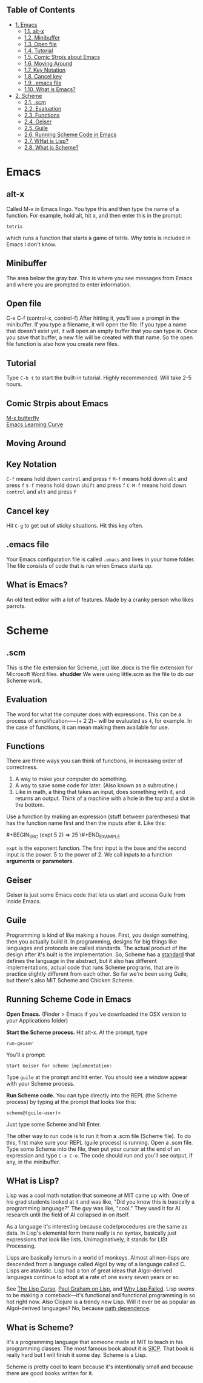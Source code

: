 <div id="table-of-contents">
<h2>Table of Contents</h2>
<div id="text-table-of-contents">
<ul>
<li><a href="#orgheadline11">1. Emacs</a>
<ul>
<li><a href="#orgheadline1">1.1. alt-x</a></li>
<li><a href="#orgheadline2">1.2. Minibuffer</a></li>
<li><a href="#orgheadline3">1.3. Open file</a></li>
<li><a href="#orgheadline4">1.4. Tutorial</a></li>
<li><a href="#orgheadline5">1.5. Comic Strpis about Emacs</a></li>
<li><a href="#orgheadline6">1.6. Moving Around</a></li>
<li><a href="#orgheadline7">1.7. Key Notation</a></li>
<li><a href="#orgheadline8">1.8. Cancel key</a></li>
<li><a href="#orgheadline9">1.9. .emacs file</a></li>
<li><a href="#orgheadline10">1.10. What is Emacs?</a></li>
</ul>
</li>
<li><a href="#orgheadline20">2. Scheme</a>
<ul>
<li><a href="#orgheadline12">2.1. .scm</a></li>
<li><a href="#orgheadline13">2.2. Evaluation</a></li>
<li><a href="#orgheadline14">2.3. Functions</a></li>
<li><a href="#orgheadline15">2.4. Geiser</a></li>
<li><a href="#orgheadline16">2.5. Guile</a></li>
<li><a href="#orgheadline17">2.6. Running Scheme Code in Emacs</a></li>
<li><a href="#orgheadline18">2.7. WHat is Lisp?</a></li>
<li><a href="#orgheadline19">2.8. What is Scheme?</a></li>
</ul>
</li>
</ul>
</div>
</div>

# Emacs<a id="orgheadline11"></a>

## alt-x<a id="orgheadline1"></a>

Called M-x in Emacs lingo. You type this and then type the name of a function. For example, hold alt, hit x, and then enter this in the prompt:

    tetris

which runs a function that starts a game of tetris. Why tetris is included in Emacs I don't know.

## Minibuffer<a id="orgheadline2"></a>

The area below the gray bar. This is where you see messages from Emacs and where you are prompted to enter information.

## Open file<a id="orgheadline3"></a>

C-x C-f (control-x, control-f)
After hitting it, you'll see a prompt in the minibuffer. If you type a filename, it will open the file. If you type a name that doesn't exist yet, it will open an empty buffer that you can type in. Once you save that buffer, a new file will be created with that name. So the open file function is also how you create new files.

## Tutorial<a id="orgheadline4"></a>

Type `C-h t` to start the built-in tutorial. Highly recommended. Will take 2-5 hours.

## Comic Strpis about Emacs<a id="orgheadline5"></a>

[M-x butterfly](https://xkcd.com/378/)  
[Emacs Learning Curve](https://stackoverflow.com/questions/10942008/what-does-emacs-learning-curve-actually-look-like)

## Moving Around<a id="orgheadline6"></a>

## Key Notation<a id="orgheadline7"></a>

`C-f` means hold down `control` and press `f`
`M-f` means hold down `alt` and press `f`
`S-f` means hold down `shift` and press `f`
`C-M-f` means hold down `control` and `alt` and press `f`

## Cancel key<a id="orgheadline8"></a>

Hit `C-g` to get out of sticky situations. Hit this key often.

## .emacs file<a id="orgheadline9"></a>

Your Emacs configuration file is called `.emacs` and lives in your home folder. The file consists  of code that is run when Emacs starts up.

## What is Emacs?<a id="orgheadline10"></a>

An old text editor with a lot of features. Made by a cranky person who likes parrots.

# Scheme<a id="orgheadline20"></a>

## .scm<a id="orgheadline12"></a>

This is the file extension for Scheme, just like .docx is the file extension for Microsoft Word files. **shudder** We were using little.scm as the file to do our Scheme work.

## Evaluation<a id="orgheadline13"></a>

The word for what the computer does with expressions. This can be a process of simplification—~(+ 2 2)~ will be evaluated as `4`, for example. In the case of functions, it can mean making them available for use.

## Functions<a id="orgheadline14"></a>

There are three ways you can think of functions, in increasing order of correctness.

1.  A way to make your computer do something.
2.  A way to save some code for later. (Also known as a subroutine.)
3.  Like in math, a thing that takes an input, does something with it, and returns an output. Think of a machine with a hole in the top and a slot in the bottom.

Use a function by making an expression (stuff between parentheses) that has the function name first and then the inputs after it. Like this:

\#+BEGIN<sub>SRC</sub>
(expt 5 2)
=> 25
\\#+END<sub>EXAMPLE</sub>

`expt` is the exponent function. The first input is the base and the second input is the power. 5 to the power of 2. We call inputs to a function **arguments** or **parameters**.

## Geiser<a id="orgheadline15"></a>

Geiser is just some Emacs code that lets us start and access Guile from inside Emacs.

## Guile<a id="orgheadline16"></a>

Programming is kind of like making a house. First, you design something, then you actually build it. In programming, designs for big things like languages and protocols are called standards. The actual product of the design after it's built is the implementation. So, Scheme has a [standard](http://www.r6rs.org/) that defines the language in the abstract, but it also has different implementations, actual code that runs Scheme programs, that are in practice slightly different from each other. So far we're been using Guile, but there's also MIT Scheme and Chicken Scheme.

## Running Scheme Code in Emacs<a id="orgheadline17"></a>

**Open Emacs.** (Finder > Emacs if you've downloaded the OSX version to your Applications folder)

**Start the Scheme process.** Hit alt-x. At the prompt, type 

    run-geiser

You'll a prompt:

    Start Geiser for scheme implementation:

Type `guile` at the prompt and hit enter. You should see a window appear with your Scheme process.

**Run Scheme code.** You can type directly into the REPL (the Scheme process) by typing at the prompt that looks like this:

    scheme@(guile-user)>

Just type some Scheme and hit Enter.

The other way to run code is to run it from a .scm file (Scheme file). To do this, first make sure your REPL (guile process) is running. Open a .scm file. Type some Scheme into the file, then put your cursor at the end of an expression and type `C-x C-e`. The code should run and you'll see output, if any, in the minibuffer.

## WHat is Lisp?<a id="orgheadline18"></a>

Lisp was a cool math notation that someone at MIT came up with. One of his grad students looked at it and was like, "Did you know this is basically a programming language?" The guy was like, "cool." They used it for AI research until the field of AI collapsed in on itself.

As a language it's interesting because code/procedures are the same as data. In Lisp's elemental form there really is no syntax, basically just expressions that look like lists. Unimaginatively, it stands for LISt Processing.

Lisps are basically lemurs in a world of monkeys. Almost all non-lisps are descended from a language called Algol by way of a language called C. Lisps are atavistic. Lisp had a ton of great ideas that Algol-derived languages continue to adopt at a rate of one every seven years or so.

See [The Lisp Curse](http://winestockwebdesign.com/Essays/Lisp_Curse.html), [Paul Graham on Lisp](http://www.paulgraham.com/lisp.html), and [Why Lisp Failed](https://locklessinc.com/articles/why_lisp_failed/). Lisp seems to be making a comeback—it's functional and functional programming is so hot right now. Also Clojure is a trendy new Lisp. Will it ever be as popular as Algol-derived languages? No, because [path dependence](https://en.wikipedia.org/wiki/Path_dependence).

## What is Scheme?<a id="orgheadline19"></a>

It's a programming language that someone made at MIT to teach in his programming classes. The most famous book about it is [SICP](https://mitpress.mit.edu/sicp/full-text/book/book.html). That book is really hard but I will finish it some day. Scheme is a Lisp.

Scheme is pretty cool to learn because it's intentionally small and because there are good books written for it.
